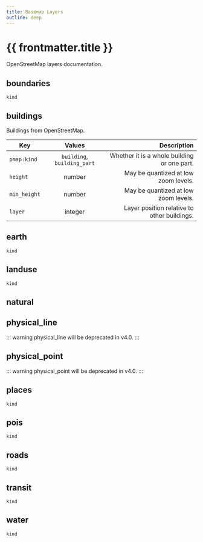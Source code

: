 ```yaml
---
title: Basemap Layers
outline: deep
---
```

<script setup>
  import MaplibreMap from '../components/MaplibreMap.vue'
  import { useData } from 'vitepress'
  const { frontmatter } = useData()
</script>

# {{ frontmatter.title }}

OpenStreetMap layers documentation.

<MaplibreMap/>

## boundaries

`kind`

## buildings


Buildings from OpenStreetMap.

| Key |      Values |  Description |
| ------------- | :-----------: | ----: |
| `pmap:kind` | `building`, `building_part`| Whether it is a whole building or one part. |
| `height` |   number | May be quantized at low zoom levels. |
| `min_height` |   number | May be quantized at low zoom levels. |
| `layer` | integer | Layer position relative to other buildings. |

## earth

`kind`

## landuse

`kind`

## natural

<MaplibreMap/>

## physical_line

::: warning
physical_line will be deprecated in v4.0.
:::

## physical_point

::: warning
physical_point will be deprecated in v4.0.
:::


## places

`kind`

## pois

`kind`

## roads

`kind`

## transit

`kind`

## water

`kind`

